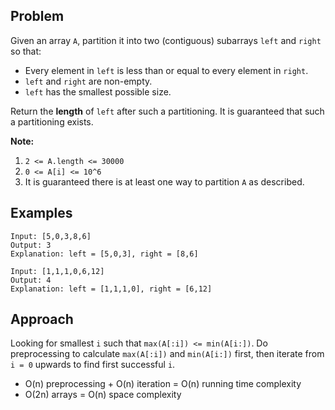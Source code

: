 ## Problem
Given an array `A`, partition it into two (contiguous) subarrays `left` and `right` so that:

* Every element in `left` is less than or equal to every element in `right`.
* `left` and `right` are non-empty.
* `left` has the smallest possible size.

Return the __length__ of `left` after such a partitioning.  It is guaranteed that such a partitioning exists.

**Note:**
1. `2 <= A.length <= 30000`
2. `0 <= A[i] <= 10^6`
3. It is guaranteed there is at least one way to partition `A` as described.

## Examples
```
Input: [5,0,3,8,6]
Output: 3
Explanation: left = [5,0,3], right = [8,6]
```
```
Input: [1,1,1,0,6,12]
Output: 4
Explanation: left = [1,1,1,0], right = [6,12]
```

## Approach
Looking for smallest `i` such that `max(A[:i]) <= min(A[i:])`.
Do preprocessing to calculate `max(A[:i])` and `min(A[i:])` first, then
iterate from `i = 0` upwards to find first successful `i`.

* O(n) preprocessing + O(n) iteration = O(n) running time complexity
* O(2n) arrays = O(n) space complexity
